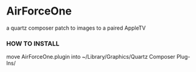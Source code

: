 
# AirForceOne
a quartz composer patch to images to a paired AppleTV

### HOW TO INSTALL
move AirForceOne.plugin into ~/Library/Graphics/Quartz Composer Plug-Ins/
